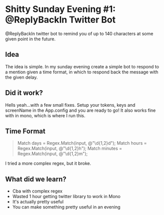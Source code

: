 Shitty Sunday Evening #1: @ReplyBackIn Twitter Bot
===================================

@ReplyBackIn twitter bot to remind you of up to 140 characters at some given point in the future.

Idea
----------------

The idea is simple. In my sunday evening create a simple bot to respond to a mention given a time format, in which to respond back the message with the given delay.

Did it work?
----------------

Hells yeah...with a few small fixes. Setup your tokens, keys and screenName in the App.config and you are ready to go!
It also works fine with in mono, which is where I run this.

Time Format
----------------

> Match days = Regex.Match(input, @"\d{1,2}d");
> Match hours = Regex.Match(input, @"\d{1,2}h");
> Match minutes = Regex.Match(input, @"\d{1,2}m");

I tried a more complex regex, but it broke.

What did we learn?
----------------

* Cba with complex regex
* Wasted 1 hour getting twitter library to work in Mono
* It's actually pretty useful
* You can make something pretty useful in an evening
